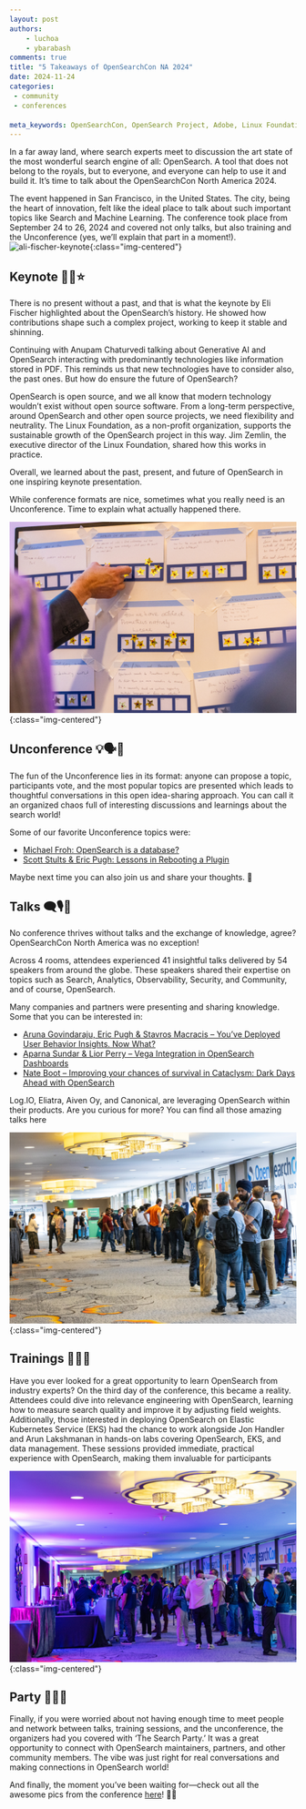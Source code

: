 ```yaml
---
layout: post
authors: 
    - luchoa
    - ybarabash
comments: true
title: "5 Takeaways of OpenSearchCon NA 2024"
date: 2024-11-24
categories:
 - community
 - conferences

meta_keywords: OpenSearchCon, OpenSearch Project, Adobe, Linux Foundation, GenAI, Vector Search, OpenSearch Software Foundation
---
```



In a far away land, where search experts meet to discussion the art state of the most wonderful search engine of all: OpenSearch. A tool that does not belong to the royals, but to everyone, and everyone can help to use it and build it. It’s time to talk about the OpenSearchCon North America 2024.

The event happened in San Francisco, in the United States. The city, being the heart of innovation, felt like the ideal place to talk about such important topics like Search and Machine Learning. The conference took place from September 24 to 26, 2024 and covered not only talks, but also training and the Unconference (yes, we’ll explain that part in a moment!).
![ali-fischer-keynote](/assets/media/blog-images/2024-11-01-5-Takeaways-of-OpenSearchCon-NA-2024/eli-fischer-keynote.jpg){:class="img-centered"}

## Keynote 🎤📢⭐

There is no present without a past, and that is what the keynote by Eli Fischer highlighted about the OpenSearch’s history. He showed how contributions shape such a complex project, working to keep it stable and shinning. 

Continuing with Anupam Chaturvedi talking about Generative AI and OpenSearch interacting with predominantly technologies like information stored in PDF. This reminds us that new technologies have to consider also, the past ones. But how do ensure the future of OpenSearch?

OpenSearch is open source, and we all know that modern technology wouldn’t exist without open source software. From a long-term perspective, around OpenSearch and other open source projects, we need flexibility and neutrality. The Linux Foundation, as a non-profit organization, supports the sustainable growth of the OpenSearch project in this way. Jim Zemlin, the executive director of the Linux Foundation, shared how this works in practice. 

Overall, we learned about the past, present, and future of OpenSearch in one inspiring keynote presentation.

While conference formats are nice, sometimes what you really need is an Unconference. Time to explain what actually happened there.

![uncoference](/assets/media/blog-images/2024-11-01-5-Takeaways-of-OpenSearchCon-NA-2024/unconference.jpg){:class="img-centered"}

## Unconference 💡🗣️🌟

The fun of the Unconference lies in its format: anyone can propose a topic, participants vote, and the most popular topics are presented which leads to thoughtful conversations in this open idea-sharing approach. You can call it an organized chaos full of interesting discussions and learnings about the search world! 

Some of our favorite Unconference topics were: 
- [Michael Froh: OpenSearch is a database?](https://www.youtube.com/watch?v=HFItXRGumq8)
- [Scott Stults & Eric Pugh: Lessons in Rebooting a Plugin](https://www.youtube.com/watch?v=S_dc8l2P1ew)

Maybe next time you can also join us and share your thoughts. 💬

## Talks 🗨️🎙️🧠
No conference thrives without talks and the exchange of knowledge, agree? OpenSearchCon North America was no exception!

Across 4 rooms, attendees experienced 41 insightful talks delivered by 54 speakers from around the globe. These speakers shared their expertise on topics such as Search, Analytics, Observability, Security, and Community, and of course, OpenSearch.

Many companies and partners were presenting and sharing knowledge. Some that you can be interested in: 
- [Aruna Govindaraju, Eric Pugh & Stavros Macracis – You’ve Deployed User Behavior Insights. Now What?](https://www.youtube.com/watch?v=xi261oUamXc&t=20s)
- [Aparna Sundar & Lior Perry – Vega Integration in OpenSearch Dashboards](https://www.youtube.com/watch?v=UZ9RbVi2nLo&t=3s)
- [Nate Boot – Improving your chances of survival in Cataclysm: Dark Days Ahead with OpenSearch](https://www.youtube.com/watch?v=3kTjMTvw4No)

Log.IO, Eliatra, Aiven Oy, and Canonical, are leveraging OpenSearch within their products. Are you curious for more? You can find all those amazing talks here

![conference-attendees](/assets/media/blog-images/2024-11-01-5-Takeaways-of-OpenSearchCon-NA-2024/conference-attendees.jpg){:class="img-centered"}

## Trainings 🎉🍹🎶
Have you ever looked for a great opportunity to learn OpenSearch from industry experts? On the third day of the conference, this became a reality. Attendees could dive into relevance engineering with OpenSearch, learning how to measure search quality and improve it by adjusting field weights. Additionally, those interested in deploying OpenSearch on Elastic Kubernetes Service (EKS) had the chance to work alongside Jon Handler and Arun Lakshmanan in hands-on labs covering OpenSearch, EKS, and data management. These sessions provided immediate, practical experience with OpenSearch, making them invaluable for participants

![conference-party](/assets/media/blog-images/2024-11-01-5-Takeaways-of-OpenSearchCon-NA-2024/conference-party.jpg){:class="img-centered"}

## Party 🎉🍹🎶
Finally, if you were worried about not having enough time to meet people and network between talks, training sessions, and the unconference, the organizers had you covered with ‘The Search Party.’ It was a great opportunity to connect with OpenSearch maintainers, partners, and other community members. The vibe was just right for real conversations and making connections in OpenSearch world!

And finally, the moment you’ve been waiting for—check out all the awesome pics from the conference [here](https://buff.ly/3U3Sh5K)! 📸🎉